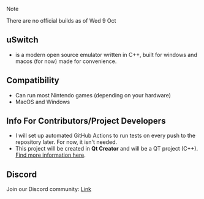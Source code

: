
> [!NOTE]
> There are no official builds as of Wed 9 Oct

## uSwitch 

- is a modern open source emulator written in C++, built for windows and macos (for now) made for convenience.

## Compatibility

- Can run most Nintendo games (depending on your hardware)
- MacOS and Windows

## Info For Contributors/Project Developers

- I will set up automated GitHub Actions to run tests on every push to the repository later. For now, it isn't needed.
- This project will be created in **Qt Creator** and will be a QT project (C++). [Find more information here](https://www.qt.io/product/development-tools).

## Discord

Join our Discord community: [Link](https://discord.gg/mz9JbugQZT)



